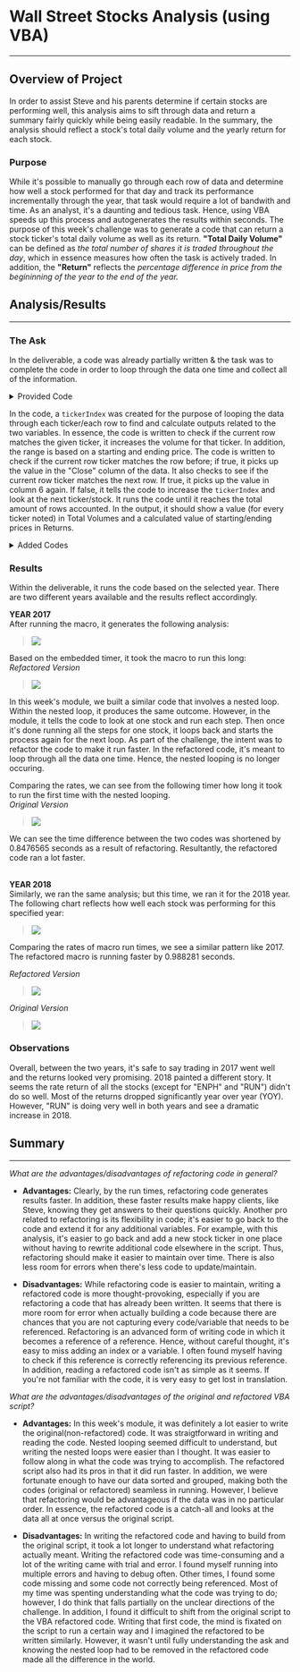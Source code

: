 # Wall Street Stocks Analysis (using VBA)
---
## Overview of Project

In order to assist Steve and his parents determine if certain stocks are performing well, 
this analysis aims to sift through data and return a summary fairly quickly while being easily readable. 
In the summary, the analysis should reflect a stock's total daily volume and the yearly return for each stock.  

### Purpose

While it's possible to manually go through each row of data and determine how well a stock performed for that day and 
track its performance incrementally through the year, that task would require a lot of bandwith and time.
As an analyst, it's a daunting and tedious task. Hence, using VBA speeds up this process and autogenerates the results within seconds.
The purpose of this week's challenge was to generate a code that can return a stock ticker's total daily volume as well as its return.
**"Total Daily Volume"** can be defined as *the total number of shares it is traded throughout the day*, which in essence measures how
often the task is actively traded. In addition, the **"Return"** reflects the *percentage difference in price from the begininning of
the year to the end of the year.*


## Analysis/Results
---

### The Ask
In the deliverable, a code was already partially written & the task was to complete the code
in order to loop through the data one time and collect all of the information. 

<Details>
  <summary>
    Provided Code
  </summary>


    Sub AllStocksAnalysisRefactored()
    
    Dim startTime As Single
    Dim endTime  As Single
    
    yearValue = InputBox("What year would you like to run the analysis on?")

    startTime = Timer
    
    'Format the output sheet on All Stocks Analysis worksheet
    Worksheets("All Stocks Analysis").Activate
    
    Range("A1").Value = "All Stocks (" + yearValue + ")"
    
    'Create a header row
    Cells(3, 1).Value = "Ticker"
    Cells(3, 2).Value = "Total Daily Volume"
    Cells(3, 3).Value = "Return"

    'Initialize array of all tickers
    Dim tickers(12) As String
    
    tickers(0) = "AY"
    tickers(1) = "CSIQ"
    tickers(2) = "DQ"
    tickers(3) = "ENPH"
    tickers(4) = "FSLR"
    tickers(5) = "HASI"
    tickers(6) = "JKS"
    tickers(7) = "RUN"
    tickers(8) = "SEDG"
    tickers(9) = "SPWR"
    tickers(10) = "TERP"
    tickers(11) = "VSLR"
    
    'Activate data worksheet
    Worksheets(yearValue).Activate
    
    'Get the number of rows to loop over
    RowCount = Cells(Rows.Count, "A").End(xlUp).Row
    
    '1a) Create a ticker Index
    

    '1b) Create three output arrays   
    
    
    ''2a) Create a for loop to initialize the tickerVolumes to zero. 
    
        
    ''2b) Loop over all the rows in the spreadsheet. 
    For i = 2 To RowCount
    
        '3a) Increase volume for current ticker
        
        
        '3b) Check if the current row is the first row with the selected tickerIndex.
        'If  Then
            
            
            
        'End If
        
        '3c) check if the current row is the last row with the selected ticker
         'If the next row’s ticker doesn’t match, increase the tickerIndex.
        'If  Then
            
            

            '3d Increase the tickerIndex. 
            
            
        'End If
    
    Next i
    
    '4) Loop through your arrays to output the Ticker, Total Daily Volume, and Return.
    For i = 0 To 11
        
        Worksheets("All Stocks Analysis").Activate
        
        
    Next i
    
    'Formatting
    Worksheets("All Stocks Analysis").Activate
    Range("A3:C3").Font.FontStyle = "Bold"
    Range("A3:C3").Borders(xlEdgeBottom).LineStyle = xlContinuous
    Range("B4:B15").NumberFormat = "#,##0"
    Range("C4:C15").NumberFormat = "0.0%"
    Columns("B").AutoFit

    dataRowStart = 4
    dataRowEnd = 15

    For i = dataRowStart To dataRowEnd
        
        If Cells(i, 3) > 0 Then
            
            Cells(i, 3).Interior.Color = vbGreen
            
        Else
        
            Cells(i, 3).Interior.Color = vbRed
            
        End If
        
    Next i
 
    endTime = Timer
    MsgBox "This code ran in " & (endTime - startTime) & " seconds for the year " & (yearValue)
    
    End Sub

</Details>

In the code, a `tickerIndex` was created for the purpose of looping the data
through each ticker/each row to find and calculate outputs related to the two variables.
In essence, the code is written to check if the current row matches the given
ticker, it increases the volume for that ticker. In addition, the range is based on a starting
and ending price. The code is written to check if the current row ticker matches the row before; if true, 
it picks up the value in the "Close" column of the data. It also checks to see if the current row ticker matches the next row.
If true, it picks up the value in column 6 again. If false, it tells the code to increase the `tickerIndex` and look at the next ticker/stock.
It runs the code until it reaches the total amount of rows accounted. In the output, it should show a value (for every ticker noted)
in Total Volumes and a calculated value of starting/ending prices in Returns.

<Details>
  <summary>
    Added Codes
  </summary>
      
        '1. Index
        tickerIndex = 0
        
        '2. Loops for initializing the volumes to zero
        For i = 0 to 11
        tickerVolumes(tickerIndex) = 0
        Next i
        
        '3. Loops the rows for the tickerIndex
         For i = 2 To RowCount     
                    tickerVolumes(tickerIndex) = tickerVolumes(tickerIndex) + Cells(i, 8).Value
                    If Cells(i - 1, 1).Value <> tickers(tickerIndex) And Cells(i, 1).Value = tickers(tickerIndex) Then
                    tickerStartingPrices(tickerIndex) = Cells(i, 6).Value
                    End If
                    If Cells(i + 1, 1).Value <> tickers(tickerIndex) And Cells(i, 1).Value = tickers(tickerIndex) Then
                    tickerEndingPrices(tickerIndex) = Cells(i, 6).Value
                    tickerIndex = tickerIndex + 1
                    End If
                    
          Next i
           
</Details>

### Results
Within the deliverable, it runs the code based on the selected year.
There are two different years available and the results reflect accordingly.

**YEAR 2017**<br>
After running the macro, it generates the following analysis:<br>
>![](resources/2017_Results.PNG)

Based on the embedded timer, it took the macro to run this long:<br>
*Refactored Version*<br>
>![](resources/VBA_Challenge_2017.PNG)

In this week's module, we built a similar code that involves a nested loop. Within the nested loop, it produces the same outcome.
However, in the module, it tells the code to look at one stock and run each step. Then once it's done running all the steps for one
stock, it loops back and starts the process again for the next loop.
As part of the challenge, the intent was to refactor the code to make it run faster.
In the refactored code, it's meant to loop through all the data one time. Hence, the nested looping is no longer occuring.

Comparing the rates, we can see from the following timer how long it took to run the first time with the nested looping.<br>
*Original Version*<br>
>![](resources/Module_2017RunTime.PNG)

We can see the time difference between the two codes was shortened by 0.8476565 seconds as a result of refactoring. Resultantly, the refactored code ran a lot faster.
 <br>
 <br>

**YEAR 2018**<br>
Similarly, we ran the same analysis; but this time, we ran it for the 2018 year.<br>
The following chart reflects how well each stock was performing for this specified year:<br>
>![](resources/2018_Results.PNG)

Comparing the rates of macro run times, we see a similar pattern like 2017.<br> The refactored macro is running faster by 0.988281 seconds.

*Refactored Version*<br>
>![](resources/VBA_Challenge_2018.PNG)

*Original Version*<br>
>![](resources/Module_2018RunTime.PNG)

### Observations
Overall, between the two years, it's safe to say trading in 2017 went well and the returns looked very promising.
2018 painted a different story. It seems the rate return of all the stocks (except for "ENPH" and "RUN") didn't do so well.
Most of the returns dropped significantly year over year (YOY). However, "RUN" is doing very well in both years and see a dramatic increase in 2018.

## Summary
---
*What are the advantages/disadvantages of refactoring code in general?*

* **Advantages:** Clearly, by the run times, refactoring code generates results faster. In addition, these faster results make happy clients, like Steve, knowing
they get answers to their questions quickly. Another pro related to refactoring is its flexibility in code; it's easier to go back to the code and extend it for any additional variables. For example, with this analysis, it's easier to go back and add a new stock ticker in one place without having to rewrite additional code elsewhere in the script. Thus, refactoring should make it easier to maintain over time. There is also less room for errors when there's less code to update/maintain.

* **Disadvantages:** While refactoring code is easier to maintain, writing a refactored code is more thought-provoking, especially if you are refactoring a code that has already been written. It seems that there is more room for error when actually building a code because there are chances that you are not capturing every code/variable that needs to be referenced. Refactoring is an advanced form of writing code in which it becomes a reference of a reference. Hence, without careful thought, it's easy to miss adding an index or a variable. I often found myself having to check if this reference is correctly referencing its previous reference. In addition, reading a refactored code isn't as simple as it seems. If you're not familiar with the code, it is very easy to get lost in translation. 

*What are the advantages/disadvantages of the original and refactored VBA script?*
* **Advantages:** In this week's module, it was definitely a lot easier to write the original(non-refactored) code. It was straigtforward in writing and reading the code. Nested looping seemed difficult to understand, but writing the nested loops were easier than I thought. It was easier to follow along in what the code was trying to accomplish. The refactored script also had its pros in that it did run faster. In addition, we were fortunate enough to have our data sorted and grouped, making both the codes (original or refactored) seamless in running. However, I believe that refactoring would be advantageous if the data was in no particular order. In essence, the refactored code is a catch-all and looks at the data all at once versus the original script.

* **Disadvantages:** In writing the refactored code and having to build from the original script, it took a lot longer to understand what refactoring actually meant. Writing the refactored code was time-consuming and a lot of the writing came with trial and error. I found myself running into multiple errors and having to debug often. Other times, I found some code missing and some code not correctly being referenced. Most of my time was spenting understanding what the code was trying to do; however, I do think that falls partially on the unclear directions of the challenge. In addition, I found it difficult to shift from the original script to the VBA refactored code. Writing that first code, the mind is fixated on the script to run a certain way and I imagined the refactored to be written similarly. However, it wasn't until fully understanding the ask and knowing the nested loop had to be removed in the refactored code made all the difference in the world. 
